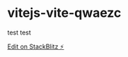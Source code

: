 # vitejs-vite-qwaezc
test test

[Edit on StackBlitz ⚡️](https://stackblitz.com/edit/vitejs-vite-qwaezc)
